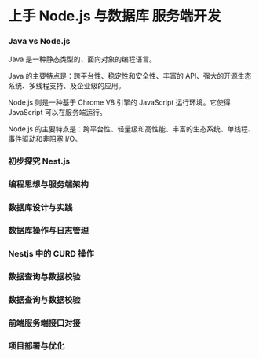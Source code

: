 # 上手 Node.js 与数据库 服务端开发

### Java vs Node.js

Java 是⼀种静态类型的、⾯向对象的编程语⾔。

Java 的主要特点是：跨平台性、稳定性和安全性、丰富的 API、强⼤的开源⽣态系统、多线程支持、及企业级的应用。

Node.js 则是⼀种基于 Chrome V8 引擎的 JavaScript 运⾏环境。它使得 JavaScript 可以在服务端运⾏。

Node.js 的主要特点是：跨平台性、轻量级和高性能、丰富的生态系统、单线程、事件驱动和⾮阻塞 I/O。

### 初步探究 Nest.js

### 编程思想与服务端架构

### 数据库设计与实践

### 数据库操作与日志管理

### Nestjs 中的 CURD 操作

### 数据查询与数据校验

### 数据查询与数据校验

### 前端服务端接口对接

### 项目部署与优化